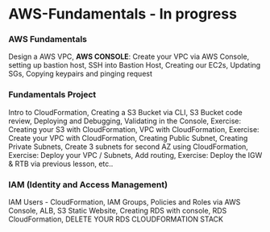 # AWS-Fundamentals - In progress
<h3>AWS Fundamentals</h3>
<p>Design a AWS VPC, <B>AWS CONSOLE</B>: Create your VPC via AWS Console, setting up bastion host, SSH into Bastion Host, Creating our EC2s, Updating SGs, Copying keypairs and pinging request</p>
<h3>Fundamentals Project</h3>
<p>Intro to CloudFormation, Creating a S3 Bucket via CLI, S3 Bucket code review, Deploying and Debugging, Validating in the Console, Exercise: Creating your S3 with CloudFormation, VPC with CloudFormation, Exercise: Create your VPC with CloudFormation, Creating Public Subnet, Creating Private Subnets, Create 3 subnets for second AZ using CloudFormation, Exercise: Deploy your VPC / Subnets, Add routing, Exercise: Deploy the IGW & RTB via previous lesson, etc..</p>
<h3>IAM (Identity and Access Management)</h3>
<p>IAM Users - CloudFormation, IAM Groups, Policies and Roles via AWS Console, ALB, S3 Static Website, Creating RDS with console, RDS CloudFormation, DELETE YOUR RDS CLOUDFORMATION STACK</p>
